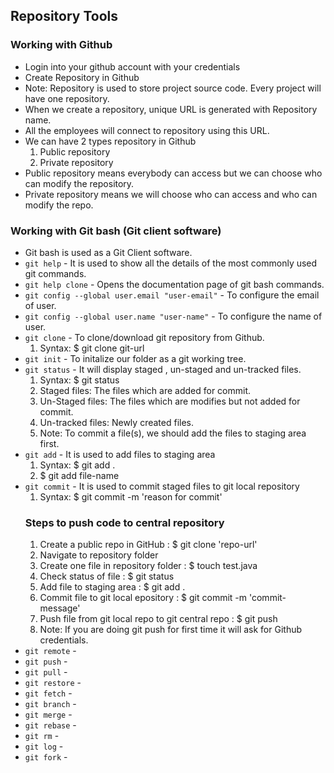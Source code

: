 ## Repository Tools
### Working with Github
- Login into your github account with your credentials
- Create Repository in Github
- Note: Repository is used to store project source code. Every project will have one repository.
- When we create a repository, unique URL is generated with Repository name.
- All the employees will connect to repository using this URL.
- We can have 2 types repository in Github
  1. Public repository
  2. Private repository
- Public repository means everybody can access but we can choose who can modify the repository.
- Private repository means we will choose who can access and who can modify the repo.

### Working with Git bash (Git client software)
- Git bash is used as a Git Client software.
- `git help` - It is used to show all the details of the most commonly used git commands.
- `git help clone` - Opens the documentation page of git bash commands.
- `git config --global user.email "user-email"` - To configure the email of user.
- `git config --global user.name "user-name"` - To configure the name of user.
- `git clone` - To clone/download git repository from Github.
  1. Syntax: $ git clone git-url
- `git init` - To initalize our folder as a git working tree.
- `git status` - It will display staged , un-staged and un-tracked files.
  1. Syntax: $ git status
  2. Staged files: The files which are added for commit.
  3. Un-Staged files: The files which are modifies but not added for commit.
  4. Un-tracked files: Newly created files.
  5. Note: To commit a file(s), we should add the files to staging area first.
- `git add` - It is used to add files to staging area
  1. Syntax: $ git add .
  2. $ git add file-name
- `git commit` - It is used to commit staged files to git local repository
  1. Syntax: $ git commit -m 'reason for commit'
  ### Steps to push code to central repository
  1. Create a public repo in GitHub : $ git clone 'repo-url'
  2. Navigate to repository folder
  3. Create one file in repository folder : $ touch test.java
  4. Check status of file : $ git status
  5. Add file to staging area : $ git add .
  6. Commit file to git local epository : $ git commit -m 'commit-message'
  7. Push file from git local repo to git central repo : $ git push
  8. Note: If you are doing git push for first time it will ask for Github credentials.
- `git remote` -
- `git push` -
- `git pull` -
- `git restore` -
- `git fetch` -
- `git branch` -
- `git merge` -
- `git rebase` -
- `git rm` -
- `git log` -
- `git fork` -

